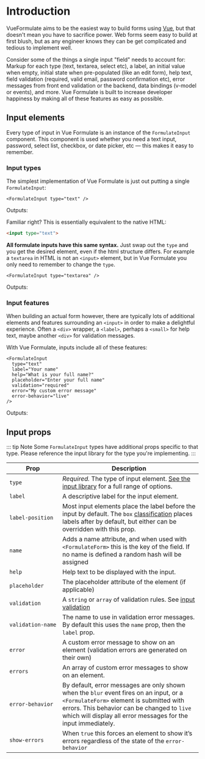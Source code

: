 # Introduction

VueFormulate aims to be the easiest way to build forms using [Vue](https://vuejs.org/),
but that doesn't mean you have to sacrifice power. Web forms seem easy to
build at first blush, but as any engineer knows they can be get complicated and
tedious to implement well.

Consider some of the things a single input "field" needs to account for: Markup
for each type (text, textarea, select etc), a label, an initial value when
empty, initial state when pre-populated (like an edit form), help text, field
validation (required, valid email, password confirmation etc), error messages
from front end validation or the backend, data bindings (v-model or events), and
more. Vue Formulate is built to increase developer happiness by making all of
these features as easy as possible.

## Input elements

Every type of input in Vue Formulate is an instance of the `FormulateInput`
component. This component is used whether you need a text input, password,
select list, checkbox, or date picker, etc — this makes it easy to remember.

### Input types

The simplest implementation of Vue Formulate is just out putting a
single `FormulateInput`:

```vue
<FormulateInput type="text" />
```
Outputs:

<demo-1-inputs />

Familiar right? This is essentially equivalent to the native HTML:

```html
<input type="text">
```

**All formulate inputs have this same syntax.** Just swap out the `type` and
you get the desired element, even if the html structure differs. For example
a `textarea` in HTML is not an `<input>` element, but in Vue Formulate you
only need to remember to change the `type`.

```vue
<FormulateInput type="textarea" />
```

Outputs:

<demo-2-inputs />

### Input features

When building an actual form however, there are typically lots of additional
elements and features surrounding an `<input>` in order to make a delightful
experience. Often a `<div>` wrapper, a `<label>`, perhaps a `<small>` for help
text, maybe another `<div>` for validation messages.

With Vue Formulate, inputs include all of these features:

```vue
<FormulateInput
  type="text"
  label="Your name"
  help="What is your full name?"
  placeholder="Enter your full name"
  validation="required"
  error="My custom error message"
  error-behavior="live"
/>
```
Outputs:

<demo-3-inputs />

## Input props 

::: tip Note
Some `FormulateInput` types have additional props specific to that type. Please
reference the input library for the type you're implementing.
:::

Prop              | Description
------------------|-------------------------------------------------------------
`type`            | *Required.* The type of input element. [See the input library](/guide/inputs) for a full range of options.
`label`           | A descriptive label for the input element.
`label‑position`  | Most input elements place the label before the input by default. The `box` [classification](/guide/inputs/box) places labels after by default, but either can be overridden with this prop.
`name`            | Adds a name attribute, and when used with `<FormulateForm>` this is the key of the field. If no name is defined a random hash will be assigned
`help`            | Help text to be displayed with the input.
`placeholder`     | The placeholder attribute of the element (if applicable)
`validation`      | A `string` or `array` of validation rules. See [input validation](/inputs/validation)
`validation‑name` | The name to use in validation error messages. By default this uses the `name` prop, then the `label` prop.
`error`           | A custom error message to show on an element (validation errors are generated on their own)
`errors`          | An array of custom error messages to show on an element.
`error‑behavior`  | By default, error messages are only shown when the `blur` event fires on an input, or a `<FormulateForm>` element is submitted with errors. This behavior can be changed to `live` which will display all error messages for the input immediately.
`show‑errors`     | When `true` this forces an element to show it’s errors regardless of the state of the `error-behavior`
